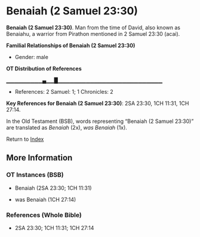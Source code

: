 # Benaiah (2 Samuel 23:30)
**Benaiah (2 Samuel 23:30)**. 
Man from the time of David, also known as Benaiahu, a warrior from Pirathon mentioned in 2 Samuel 23:30 (acai). 




**Familial Relationships of Benaiah (2 Samuel 23:30)**


* Gender: male


**OT Distribution of References**

▁▁▁▁▁▁▁▁▁▄▁▁█▁▁▁▁▁▁▁▁▁▁▁▁▁▁▁▁▁▁▁▁▁▁▁▁▁▁
* References: 2 Samuel: 1; 1 Chronicles: 2



**Key References for Benaiah (2 Samuel 23:30)**: 
2SA 23:30, 1CH 11:31, 1CH 27:14. 


In the Old Testament (BSB), words representing “Benaiah (2 Samuel 23:30)” are translated as 
*Benaiah* (2x), *was Benaiah* (1x). 




Return to [Index](00-Index.md)

## More Information

### OT Instances (BSB)

* Benaiah (2SA 23:30; 1CH 11:31)

* was Benaiah (1CH 27:14)



### References (Whole Bible)

* 2SA 23:30; 1CH 11:31; 1CH 27:14



